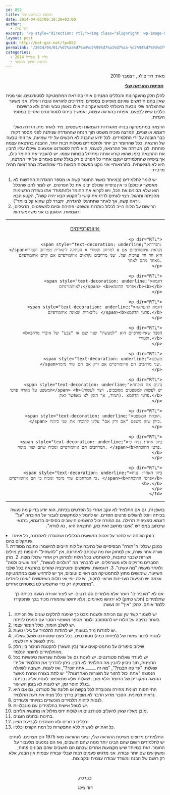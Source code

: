 ```yaml
---
id: 852
title: תפיסת ההוראה שלי
date: 2014-04-01T00:10:20+03:00
author:
  - דוד צילג
excerpt: '<p style="direction: rtl;"><img class="alignright  wp-image-913" alt="דודצילג" src="http://net-gar.net/wp-content/uploads/2014/03/דודצילג-150x150.jpg" width="90" height="90" />"להלן חלק מהעקרונות והכללים המנחים אותי בהוראת המתמטיקה לסטודנטים. אני מניח שאין בהם חידושים שאינם מופיעים בספרים ומדריכים להוראה טובה ויעילה. אני משער שההצלחה שלי נובעת מיכולתי לממש עקרונות אילו באופן טבעי וזורם ולא כרשימת כללים שיש לבצעם. אפתח בהוראה עצמה, ואמשיך ביחס לסטודנטים ואסיים במספר הערות." עקרונות ההוראה מאת דוד צילג</p>'
layout: post
guid: http://net-gar.net/?p=852
permalink: '/2014/04/01/%d7%aa%d7%a4%d7%99%d7%a1%d7%aa-%d7%94%d7%94%d7%95%d7%a8%d7%90%d7%94-%d7%a9%d7%9c%d7%99/'
categories:
  - גליון 3 אפריל 2014
  - הוראה וחינוך מתמטי
---
```

<p dir="RTL">
  מאת: דוד צילג , דצמבר 2010
</p>

<p dir="RTL">
   <b><span style="text-decoration: underline;">תפיסת ההוראה שלי</span></b>
</p>

<p dir="RTL">
  להלן חלק מהעקרונות והכללים המנחים אותי בהוראת המתמטיקה לסטודנטים. אני מניח שאין בהם חידושים שאינם מופיעים בספרים ומדריכים להוראה טובה ויעילה. אני משער שההצלחה שלי נובעת מיכולתי לממש עקרונות אילו באופן טבעי וזורם ולא כרשימת כללים שיש לבצעם. אפתח בהוראה עצמה, ואמשיך ביחס לסטודנטים ואסיים במספר הערות.
</p>

<p dir="RTL">
  הרצאה במתמטיקה בנויה מהגדרות דוגמאות ומשפטים. מיד לאחר מתן הגדרה ואולי דוגמא או שניים, המרצה מוכיח משפט תוך הנחה שההגדרה שניתנה לפני מספר דקות כבר הובנה על ידי התלמידים. לכל ידוע שהבנה לא רוכשים על ידי שמיעה, אך זוהי טבעה של הרצאה. ככל שהחומר רב יותר ולתלמידים מטלות רבות יותר, ההבנה בהרצאה עצמה פוחתת. לכן מטרתה של ההרצאה, לטעמי, היא לתת לסטודנט אמצעים שיקלו עליו להבין את ההרצאה בזמן שהוא קורא אותה ומתרגל בכוחות עצמו. יש להעביר את החומר כולו, אך ציפייה שהתלמידים יעקבו אחרי כל הפרטים רק בגלל שהם נאמרים על ידי המרצה, היא לא מציאותית. בהרצאותיי אני נוקט בפעולות הבאות כדי שהתועלת מההרצאה תהיה מרבית:
</p>

  1. יש לומר לתלמידים (במיוחד כאשר החומר קשה או מספר ההגדרות החדשות לא מאפשר עיכולם) כי אין ציפייה שכולם יבינו את כל הפרטים. יש לומר להם שהכלל הוא שלא מבינים את הכל, ויש לקרוא את החומר ולהתמודד אתו בעזרת הרשימות מהכיתה ותרגול. רצוי לעתים לדרג את קושי ("הקטע הבא יהיה קשה", הקטע הבא יראה קשה, אך לאחר שתתרגלו להגדרה, יתברר לכן שהוא קל ביותר").
  2. הרישום על הלוח חייב לכלול כותרות ומשפטי פתיחה וסיום למשפטים, תרגילים, דוגמאות. הסגנון בו אני משתמש הוא:

<table style="width: 100%;" cellspacing="0" cellpadding="0">
  <tr>
    <td style="text-align: right;">
      <p dir="RTL" align="center">
        <span style="text-decoration: underline;"> </span><span style="text-decoration: underline;">איזומורפיזמים</span>
      </p>
      
      <p dir="RTL">
        <span style="text-decoration: underline;">הגדרה: </span>העתקה לינארית ממרחב וקטורי v למרחב וקטורי u נקראת איזומורפיזם אם היא חד חד ערכית ועל. שני מרחבים נקראים איזומורפיים אם קיים איזומורפיזם מאחד מהם לאחר.
      </p>
      
      <p dir="RTL">
        <span style="text-decoration: underline;">דוגמא לאיזומורפיזם:</span> <b>פרטי הדוגמא</b><b></b>
      </p>
      
      <p dir="RTL">
        <span style="text-decoration: underline;">דוגמא להעתקה לינארית שאינה איזומורפיזם: </span><b>פרטי הדוגמא.</b>
      </p>
      
      <p dir="RTL">
        <b>הסבר שאיזומורפיזם הוא "למעשה" שנוי שם או "צבע" של איברי מרחב וקטורי.</b>
      </p>
      
      <p dir="RTL">
        <span style="text-decoration: underline;">משפט </span>שני מרחבים הם איזומורפיים אם ורק אם הם שווי מימד.
      </p>
      
      <p dir="RTL">
        <span style="text-decoration: underline;">נדגים את הוכחת המשפט על מקרה פרטי</span> <b>(יש לעשות למשפטים מסובכים, רצוי לעשות תמיד, אך הזמן לא מאפשר זאת). פרטי הדוגמא.</b>
      </p>
      
      <p dir="RTL">
        <span style="text-decoration: underline;">הוכחת המשפט.</span> כיוון שזה משפט "אם ורק אם" עלינו להוכיח את שני כיווניו.
      </p>
      
      <p dir="RTL">
        <span style="text-decoration: underline;">כיוון אחד: נניח כי המרחבים הם איזומורפיים ונוכיח שהם שווי מימד. </span><b>פרטי ההוכחה.</b>
      </p>
      
      <p dir="RTL">
        <span style="text-decoration: underline;">כיוון האחר: נניח כי המרחבים שווי מימד ונוכיח כי הם איזומורפיים. </span><b>פרטי ההוכחה</b><b>.</b>
      </p>
    </td>
  </tr>
</table>

<p dir="RTL">
  באופן זה, גם אם התלמיד לא עקב אחרי כל הפרטים בכיתה, הוא יודע בדיוק מה נעשה בכיתה ויוכל להשלים פרטים חסרים. יש להמליץ למתקשים לעבור על ההוכחה "על" דוגמא ספציפית תחילה. גם המורה יכול להשמיט חישובים בסיסיים בדוגמא, בתנאי שיכתוב במפורש "אינני מחשב זאת כאן, התוצאה היא , נא לוודא".
</p>

<li value="3">
  בזמן הוכחה יש לחזור על מהות המושגים הכלולים ושהוגדרו לאחרונה, כל אימת שנתקלים בהם.
</li>
  1. כמובן שכללי ה"תורה" הבסיסיים של כתיבה על לוח חייבים להישמר: כתיבה מסודרת שורה אחר שורה, אין למחוק את מה שנכתב לאחרונה, אין "להשחיל" תוספות בין מילים ושורות שכבר כתובות, להשתמש בכל הלוח ולמחוק רק אחרי שכולו מוצה.
  2. מתן הסברים מדויקים ולא מעורפלים. יש להבהיר מה "הולכים לעשות", "מה עושים ולמה" ולאחר מעשה "מה עשינו".
  3. דוגמאות, שימושים ומוטיבציה שזורים בהרצאה בכל שלבי השיעור. שימושים מחוץ למתמטיקה הם ראויים וטובים, אך יש להדגיש שגם במתמטיקה עצמה יש תופעות מעניינות שראוי לחקור, יש לה יופי ואי תלות בשימושים "איננו לומדים מתמטיקה רק כדי שתשמש לנו בשטחים אחרים".

<p dir="RTL">
   אנו לא "מעבירים" חומר אלא מלמדים סטודנטים. יש ליצור אווירה רגועה בכיתה כך שתלמידים (חלש כחזק) לא ירגישו מאוימים, אלא יחושו שהמורה מכיר בכך שתפקידו ללמד אותם. להלן "איך" זה נעשה:
</p>

  1. יש לשמור קשר עין עם הכיתה ולשנות מבט כך שיפנה לחלקים שונים של הכיתה. לאחר כתיבה על הלוח יש להסתובב ולומר מספר משפטי הסבר עם הפנים לכיתה.
  2. יש לשלב הומור, כולל הומור עצמי.
  3. יש להודות מיד בטעות, יש להודות לתלמיד על גילוי טעות.
  4. לנסות לזכור שמות של (לפחות כמה) סטודנטים. בכל פעם שסטודנט שואל שאלה, ניתן לשאול אותו לשמו.
  5. שילוב סיפורים על מתמטיקאים עוזר (בין השאר) להקטנת הניכור בין חלק מהתלמידים לחומר הנלמד.
  6. יש לעודד שאלות סטודנטים. יש לענות גם על שאלות שנראות טיפשיות בכל הרצינות, תוך ניסיון להבין מה התלמיד לא הבין. ניתן להדריך את התלמיד על ידי שאלות: "עד פה הבנת?", "מה זה \_____ אתה זוכר?", ואז לענות. תשובה לשאלה הנפוצה "אתה יכול לחזור על השורות האחרונות?" יש לתת בצורה אחרת מאשר ההצגה המקורית של החומר הלא מובן. שאלות שלא מתאפשר לענות עליהן בכיתה בגלל חוסר זמן, יש לענות לא בזמן השיעור.
  7. התייחסות רצינית מהירה ומכובדת לכל בקשה או תלונה של סטודנט, גם אם היא נראית דמיונית. הסבר מדוע הדבר לא מוצדק בדרך כלל מניח את דעת התלמיד.
  8. לנסות לזהות תלמידים מוכשרים במיוחד ולעודדם.
  9. יש לטפל אישית בתלמידים עם מוגבלויות.
 10. מובן מאליו שאין להעליב סטודנטים או לגלות יחס מזלזל או מתנשא אליהם.
 11. בחינות ובחנים הוגנים.
 12. כללים ברורים ולא משתנים לקביעת הציון.
 13. כל זאת יש לעשות ללא התפשרות כל רמת הקורס וכלליו.

<p dir="RTL">
   התלמידים מרוצים משיטת ההוראה שלי, וציוני ההוראה מאז 1975 הם מצוינים. לעתים יש לתלמידים רושם שהם הבינו יותר ממה שהם חושבים, ואז הם נמנעים מלעבור על החומר. זאת במיוחד שיש מקצועות אחרים שבהם הם חושבים שהם מבינים פחות, ומשקיעים שם יותר עבודה. אני מדגיש פעמים רבות שבלי עבודה עצמית אין הבנה, אלא רק רושם של הבנה ומעודד עבודה עצמית ובקבוצות.
</p>

&nbsp;

<p dir="RTL" style="text-align: center;">
   בברכה,
</p>

<p dir="RTL" style="text-align: center;">
  דוד צילג
</p>